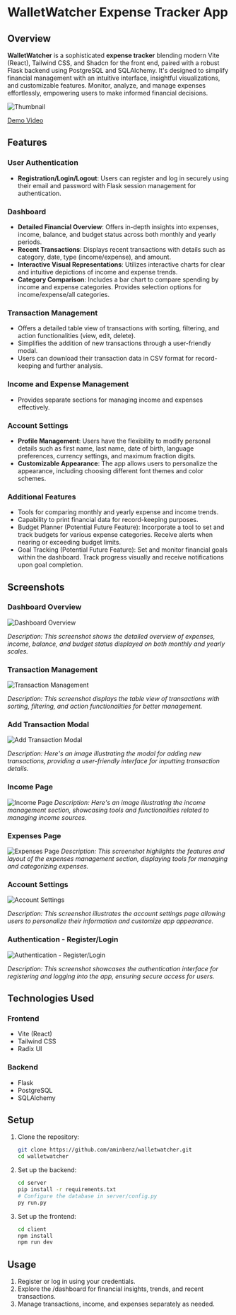 # WalletWatcher Expense Tracker App

## Overview

**WalletWatcher** is a sophisticated **expense tracker** blending modern Vite (React), Tailwind CSS, and Shadcn for the front end, paired with a robust Flask backend using PostgreSQL and SQLAlchemy. It's designed to simplify financial management with an intuitive interface, insightful visualizations, and customizable features. Monitor, analyze, and manage expenses effortlessly, empowering users to make informed financial decisions.

![Thumbnail](https://i.ibb.co/WfVYyd3/macbook-mockup-flying-with-ripple-effect-65621843dc0d5a77bdd80cfc-2x.png)

[Demo Video](https://youtu.be/KsDQ_fLLxsw)

## Features

### User Authentication

- **Registration/Login/Logout**: Users can register and log in securely using their email and password with Flask session management for authentication.

### Dashboard

- **Detailed Financial Overview**: Offers in-depth insights into expenses, income, balance, and budget status across both monthly and yearly periods.
- **Recent Transactions**: Displays recent transactions with details such as category, date, type (income/expense), and amount.
- **Interactive Visual Representations**: Utilizes interactive charts for clear and intuitive depictions of income and expense trends.
- **Category Comparison**: Includes a bar chart to compare spending by income and expense categories. Provides selection options for income/expense/all categories.

### Transaction Management

- Offers a detailed table view of transactions with sorting, filtering, and action functionalities (view, edit, delete).
- Simplifies the addition of new transactions through a user-friendly modal.
- Users can download their transaction data in CSV format for record-keeping and further analysis.

### Income and Expense Management

- Provides separate sections for managing income and expenses effectively.

### Account Settings

- **Profile Management**: Users have the flexibility to modify personal details such as first name, last name, date of birth, language preferences, currency settings, and maximum fraction digits.
- **Customizable Appearance**: The app allows users to personalize the appearance, including choosing different font themes and color schemes.

### Additional Features

- Tools for comparing monthly and yearly expense and income trends.
- Capability to print financial data for record-keeping purposes.
- Budget Planner (Potential Future Feature): Incorporate a tool to set and track budgets for various expense categories. Receive alerts when nearing or exceeding budget limits.
- Goal Tracking (Potential Future Feature): Set and monitor financial goals within the dashboard. Track progress visually and receive notifications upon goal completion.

## Screenshots

### Dashboard Overview

![Dashboard Overview](docs/screenshots/dashboard-overview.png)

_Description: This screenshot shows the detailed overview of expenses, income, balance, and budget status displayed on both monthly and yearly scales._

### Transaction Management

![Transaction Management](docs/screenshots/transactions.png)

_Description: This screenshot displays the table view of transactions with sorting, filtering, and action functionalities for better management._

### Add Transaction Modal

![Add Transaction Modal](docs/screenshots/add-transaction-modal.png)

_Description: Here's an image illustrating the modal for adding new transactions, providing a user-friendly interface for inputting transaction details._

### Income Page

![Income Page](docs/screenshots/income-page.png)
_Description: Here's an image illustrating the income management section, showcasing tools and functionalities related to managing income sources._

### Expenses Page

![Expenses Page](docs/screenshots/expense-page.png)
_Description: This screenshot highlights the features and layout of the expenses management section, displaying tools for managing and categorizing expenses._

### Account Settings

![Account Settings](docs/screenshots/account.png)

_Description: This screenshot illustrates the account settings page allowing users to personalize their information and customize app appearance._

### Authentication - Register/Login

![Authentication - Register/Login](docs/screenshots/register.png)

_Description: This screenshot showcases the authentication interface for registering and logging into the app, ensuring secure access for users._

## Technologies Used

### Frontend

- Vite (React)
- Tailwind CSS
- Radix UI

### Backend

- Flask
- PostgreSQL
- SQLAlchemy

## Setup

1. Clone the repository:

   ```bash
   git clone https://github.com/aminbenz/walletwatcher.git
   cd walletwatcher
   ```

2. Set up the backend:

   ```bash
   cd server
   pip install -r requirements.txt
   # Configure the database in server/config.py
   py run.py
   ```

3. Set up the frontend:

   ```bash
   cd client
   npm install
   npm run dev
   ```

## Usage

1. Register or log in using your credentials.
2. Explore the /dashboard for financial insights, trends, and recent transactions.
3. Manage transactions, income, and expenses separately as needed.
